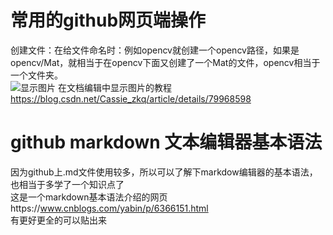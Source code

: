 # 常用的github网页端操作  

创建文件：在给文件命名时：例如opencv就创建一个opencv路径，如果是opencv/Mat，就相当于在opencv下面又创建了一个Mat的文件，opencv相当于一个文件夹。  
![显示图片](https://github.com/liaotianyu269/--/blob/master/%E6%8D%95%E8%8E%B7.PNG)
在文档编辑中显示图片的教程  
https://blog.csdn.net/Cassie_zkq/article/details/79968598  

# github markdown 文本编辑器基本语法
因为github上.md文件使用较多，所以可以了解下markdow编辑器的基本语法，也相当于多学了一个知识点了  
这是一个markdown基本语法介绍的网页https://www.cnblogs.com/yabin/p/6366151.html  
有更好更全的可以贴出来  
